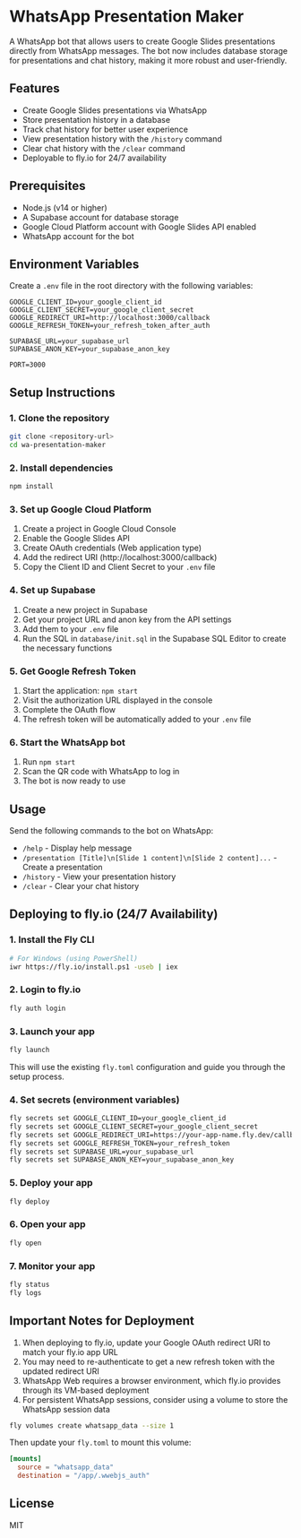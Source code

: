 # WhatsApp Presentation Maker

A WhatsApp bot that allows users to create Google Slides presentations directly from WhatsApp messages. The bot now includes database storage for presentations and chat history, making it more robust and user-friendly.

## Features

- Create Google Slides presentations via WhatsApp
- Store presentation history in a database
- Track chat history for better user experience
- View presentation history with the `/history` command
- Clear chat history with the `/clear` command
- Deployable to fly.io for 24/7 availability

## Prerequisites

- Node.js (v14 or higher)
- A Supabase account for database storage
- Google Cloud Platform account with Google Slides API enabled
- WhatsApp account for the bot

## Environment Variables

Create a `.env` file in the root directory with the following variables:

```
GOOGLE_CLIENT_ID=your_google_client_id
GOOGLE_CLIENT_SECRET=your_google_client_secret
GOOGLE_REDIRECT_URI=http://localhost:3000/callback
GOOGLE_REFRESH_TOKEN=your_refresh_token_after_auth

SUPABASE_URL=your_supabase_url
SUPABASE_ANON_KEY=your_supabase_anon_key

PORT=3000
```

## Setup Instructions

### 1. Clone the repository

```bash
git clone <repository-url>
cd wa-presentation-maker
```

### 2. Install dependencies

```bash
npm install
```

### 3. Set up Google Cloud Platform

1. Create a project in Google Cloud Console
2. Enable the Google Slides API
3. Create OAuth credentials (Web application type)
4. Add the redirect URI (http://localhost:3000/callback)
5. Copy the Client ID and Client Secret to your `.env` file

### 4. Set up Supabase

1. Create a new project in Supabase
2. Get your project URL and anon key from the API settings
3. Add them to your `.env` file
4. Run the SQL in `database/init.sql` in the Supabase SQL Editor to create the necessary functions

### 5. Get Google Refresh Token

1. Start the application: `npm start`
2. Visit the authorization URL displayed in the console
3. Complete the OAuth flow
4. The refresh token will be automatically added to your `.env` file

### 6. Start the WhatsApp bot

1. Run `npm start`
2. Scan the QR code with WhatsApp to log in
3. The bot is now ready to use

## Usage

Send the following commands to the bot on WhatsApp:

- `/help` - Display help message
- `/presentation [Title]\n[Slide 1 content]\n[Slide 2 content]...` - Create a presentation
- `/history` - View your presentation history
- `/clear` - Clear your chat history

## Deploying to fly.io (24/7 Availability)

### 1. Install the Fly CLI

```bash
# For Windows (using PowerShell)
iwr https://fly.io/install.ps1 -useb | iex
```

### 2. Login to fly.io

```bash
fly auth login
```

### 3. Launch your app

```bash
fly launch
```

This will use the existing `fly.toml` configuration and guide you through the setup process.

### 4. Set secrets (environment variables)

```bash
fly secrets set GOOGLE_CLIENT_ID=your_google_client_id
fly secrets set GOOGLE_CLIENT_SECRET=your_google_client_secret
fly secrets set GOOGLE_REDIRECT_URI=https://your-app-name.fly.dev/callback
fly secrets set GOOGLE_REFRESH_TOKEN=your_refresh_token
fly secrets set SUPABASE_URL=your_supabase_url
fly secrets set SUPABASE_ANON_KEY=your_supabase_anon_key
```

### 5. Deploy your app

```bash
fly deploy
```

### 6. Open your app

```bash
fly open
```

### 7. Monitor your app

```bash
fly status
fly logs
```

## Important Notes for Deployment

1. When deploying to fly.io, update your Google OAuth redirect URI to match your fly.io app URL
2. You may need to re-authenticate to get a new refresh token with the updated redirect URI
3. WhatsApp Web requires a browser environment, which fly.io provides through its VM-based deployment
4. For persistent WhatsApp sessions, consider using a volume to store the WhatsApp session data

```bash
fly volumes create whatsapp_data --size 1
```

Then update your `fly.toml` to mount this volume:

```toml
[mounts]
  source = "whatsapp_data"
  destination = "/app/.wwebjs_auth"
```

## License

MIT
